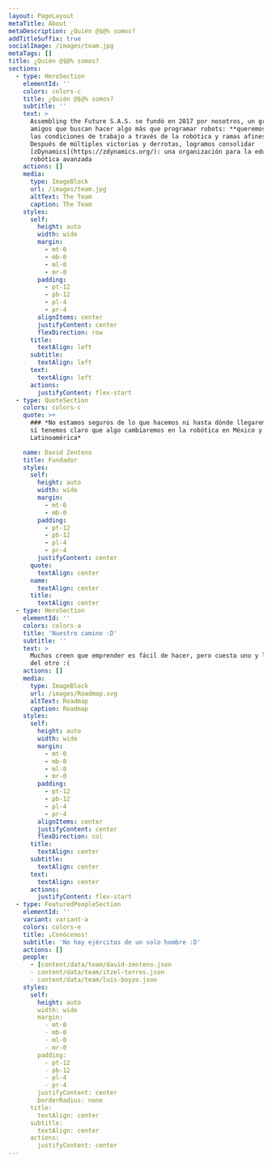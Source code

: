 ```yaml
---
layout: PageLayout
metaTitle: About
metaDescription: ¿Quién @$@% somos?
addTitleSuffix: true
socialImage: /images/team.jpg
metaTags: []
title: ¿Quién @$@% somos?
sections:
  - type: HeroSection
    elementId: ''
    colors: colors-c
    title: ¿Quién @$@% somos?
    subtitle: ''
    text: >
      Assembling the Future S.A.S. se fundó en 2017 por nosotros, un grupo de
      amigos que buscan hacer algo más que programar robots: **queremos mejorar
      las condiciones de trabajo a través de la robótica y ramas afines**.
      Después de múltiples victorias y derrotas, logramos consolidar
      [zDynamics](https://zdynamics.org/): una organización para la educación en
      robótica avanzada
    actions: []
    media:
      type: ImageBlock
      url: /images/team.jpg
      altText: The Team
      caption: The Team
    styles:
      self:
        height: auto
        width: wide
        margin:
          - mt-0
          - mb-0
          - ml-0
          - mr-0
        padding:
          - pt-12
          - pb-12
          - pl-4
          - pr-4
        alignItems: center
        justifyContent: center
        flexDirection: row
      title:
        textAlign: left
      subtitle:
        textAlign: left
      text:
        textAlign: left
      actions:
        justifyContent: flex-start
  - type: QuoteSection
    colors: colors-c
    quote: >+
      ### *No estamos seguros de lo que hacemos ni hasta dónde llegaremos, pero
      sí tenemos claro que algo cambiaremos en la robótica en México y
      Latinoamérica*

    name: David Zenteno
    title: Fundador
    styles:
      self:
        height: auto
        width: wide
        margin:
          - mt-0
          - mb-0
        padding:
          - pt-12
          - pb-12
          - pl-4
          - pr-4
        justifyContent: center
      quote:
        textAlign: center
      name:
        textAlign: center
      title:
        textAlign: center
  - type: HeroSection
    elementId: ''
    colors: colors-a
    title: 'Nuestro camino :D'
    subtitle: ''
    text: >
      Muchos creen que emprender es fácil de hacer, pero cuesta uno y la mitad
      del otro :(
    actions: []
    media:
      type: ImageBlock
      url: /images/Roadmap.svg
      altText: Roadmap
      caption: Roadmap
    styles:
      self:
        height: auto
        width: wide
        margin:
          - mt-0
          - mb-0
          - ml-0
          - mr-0
        padding:
          - pt-12
          - pb-12
          - pl-4
          - pr-4
        alignItems: center
        justifyContent: center
        flexDirection: col
      title:
        textAlign: center
      subtitle:
        textAlign: center
      text:
        textAlign: center
      actions:
        justifyContent: flex-start
  - type: FeaturedPeopleSection
    elementId: ''
    variant: variant-a
    colors: colors-e
    title: ¡Conócenos!
    subtitle: 'No hay ejércitos de un solo hombre :D'
    actions: []
    people:
      - [content/data/team/david-zenteno.json
      - content/data/team/itzel-torres.json
      - content/data/team/luis-boyzo.json
    styles:
      self:
        height: auto
        width: wide
        margin:
          - mt-0
          - mb-0
          - ml-0
          - mr-0
        padding:
          - pt-12
          - pb-12
          - pl-4
          - pr-4
        justifyContent: center
        borderRadius: none
      title:
        textAlign: center
      subtitle:
        textAlign: center
      actions:
        justifyContent: center
---
```

